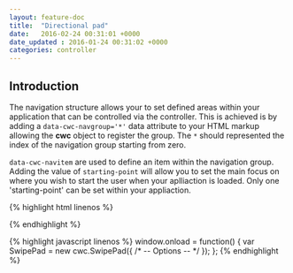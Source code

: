 ```yaml
---
layout: feature-doc
title:  "Directional pad"
date:   2016-02-24 00:31:01 +0000
date_updated : 2016-01-24 00:31:02 +0000
categories: controller
---
```

## Introduction
The navigation structure allows your to set defined areas within your application that can be controlled via the controller. This is achieved is by adding a `data-cwc-navgroup='*'` data attribute to your HTML markup allowing the **cwc** object to register the group. The `*` should represented the index of the navigation group starting from zero.

`data-cwc-navitem` are used to define an item within the navigation group. Adding the value of `starting-point` will allow you to set the main focus on where you wish to start the user when your aplliaction is loaded. Only one 'starting-point' can be set within your appliaction.


{% highlight html linenos %}
  <section class="cwcd-pad-style" data-cwc-controller="d-pad"  >
      <span data-cwc-cbtn="up" ></span>
      <span data-cwc-cbtn="right" ></span>
      <span data-cwc-cbtn="down" ></span>
      <span data-cwc-cbtn="left" ></span>
      <span data-cwc-cbtn="enter" ></span>
  </section>
{% endhighlight %}







{% highlight javascript linenos %}
window.onload = function() {
  var SwipePad = new cwc.SwipePad({
      /* -- Options -- */
  });
};
{% endhighlight %}